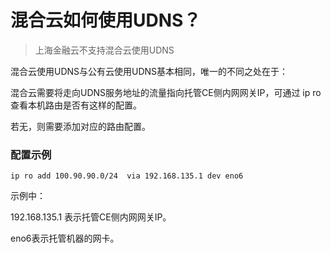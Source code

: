 # 混合云如何使用UDNS？

> 上海金融云不支持混合云使用UDNS

混合云使用UDNS与公有云使用UDNS基本相同，唯一的不同之处在于：

混合云需要将走向UDNS服务地址的流量指向托管CE侧内网网关IP，可通过 ip ro  查看本机路由是否有这样的配置。

若无，则需要添加对应的路由配置。

### 配置示例

```
ip ro add 100.90.90.0/24  via 192.168.135.1 dev eno6
```

示例中：

192.168.135.1 表示托管CE侧内网网关IP。

eno6表示托管机器的网卡。

